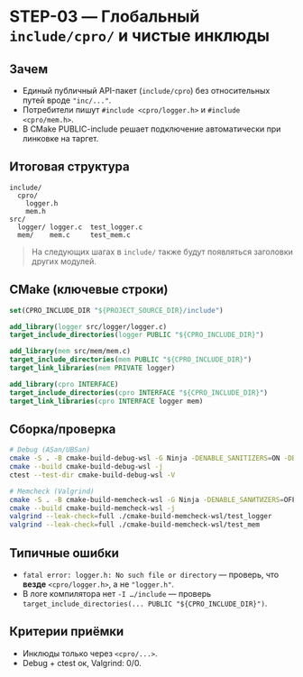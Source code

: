 # STEP-03 — Глобальный `include/cpro/` и чистые инклюды

## Зачем
- Единый публичный API-пакет (`include/cpro`) без относительных путей вроде `"inc/..."`.
- Потребители пишут `#include <cpro/logger.h>` и `#include <cpro/mem.h>`.
- В CMake PUBLIC-include решает подключение автоматически при линковке на таргет.

## Итоговая структура
```
include/
  cpro/
    logger.h
    mem.h
src/
  logger/ logger.c  test_logger.c
  mem/    mem.c     test_mem.c
```
> На следующих шагах в `include/` также будут появляться заголовки других модулей.

## CMake (ключевые строки)
```cmake
set(CPRO_INCLUDE_DIR "${PROJECT_SOURCE_DIR}/include")

add_library(logger src/logger/logger.c)
target_include_directories(logger PUBLIC "${CPRO_INCLUDE_DIR}")

add_library(mem src/mem/mem.c)
target_include_directories(mem PUBLIC "${CPRO_INCLUDE_DIR}")
target_link_libraries(mem PRIVATE logger)

add_library(cpro INTERFACE)
target_include_directories(cpro INTERFACE "${CPRO_INCLUDE_DIR}")
target_link_libraries(cpro INTERFACE logger mem)
```

## Сборка/проверка
```bash
# Debug (ASan/UBSan)
cmake -S . -B cmake-build-debug-wsl -G Ninja -DENABLE_SANITIZERS=ON -DBUILD_TESTING=ON
cmake --build cmake-build-debug-wsl -j
ctest --test-dir cmake-build-debug-wsl -V

# Memcheck (Valgrind)
cmake -S . -B cmake-build-memcheck-wsl -G Ninja -DENABLE_SANИТИZERS=OFF -DBUILD_TESTING=ON
cmake --build cmake-build-memcheck-wsl -j
valgrind --leak-check=full ./cmake-build-memcheck-wsl/test_logger
valgrind --leak-check=full ./cmake-build-memcheck-wsl/test_mem
```

## Типичные ошибки
- `fatal error: logger.h: No such file or directory` — проверь, что **везде** `<cpro/logger.h>`, а не `"logger.h"`.
- В логе компилятора нет `-I …/include` — проверь `target_include_directories(... PUBLIC "${CPRO_INCLUDE_DIR}")`.

## Критерии приёмки
- Инклюды только через `<cpro/...>`.
- Debug + ctest ок, Valgrind: 0/0.
